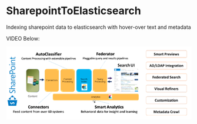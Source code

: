 # SharepointToElasticsearch
Indexing sharepoint data to elasticsearch with hover-over text and metadata

VIDEO Below:

[![DEMO VIDEO](https://github.com/ayushhub/SharepointToElasticsearch/blob/master/SharepointConnectorFramework.png)](https://youtu.be/pc-oIQeqPmg "DEMO VIDEO")

